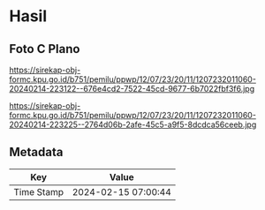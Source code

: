 # Hasil

## Foto C Plano

https://sirekap-obj-formc.kpu.go.id/b751/pemilu/ppwp/12/07/23/20/11/1207232011060-20240214-223122--676e4cd2-7522-45cd-9677-6b7022fbf3f6.jpg

https://sirekap-obj-formc.kpu.go.id/b751/pemilu/ppwp/12/07/23/20/11/1207232011060-20240214-223225--2764d06b-2afe-45c5-a9f5-8dcdca56ceeb.jpg


## Metadata

| Key        | Value               |
| ---------- | ------------------- |
| Time Stamp | 2024-02-15 07:00:44 |



